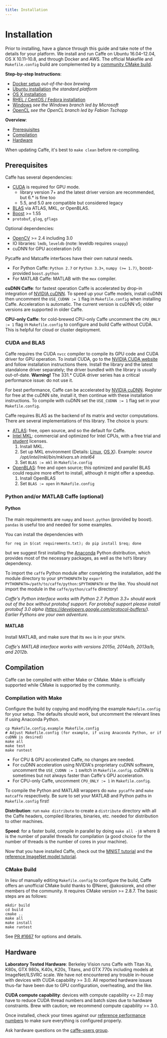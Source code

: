 ```yaml
---
title: Installation
---
```


# Installation

Prior to installing, have a glance through this guide and take note of the details for your platform.
We install and run Caffe on Ubuntu 16.04–12.04, OS X 10.11–10.8, and through Docker and AWS.
The official Makefile and `Makefile.config` build are complemented by a [community CMake build](#cmake-build).

**Step-by-step Instructions**:

- [Docker setup](https://github.com/BVLC/caffe/tree/master/docker) *out-of-the-box brewing*
- [Ubuntu installation](install_apt.html) *the standard platform*
- [OS X installation](install_osx.html)
- [RHEL / CentOS / Fedora installation](install_yum.html)
- [Windows](https://github.com/BVLC/caffe/tree/windows) *see the Windows branch led by Microsoft*
- [OpenCL](https://github.com/BVLC/caffe/tree/opencl) *see the OpenCL branch led by Fabian Tschopp*

**Overview**:

- [Prerequisites](#prerequisites)
- [Compilation](#compilation)
- [Hardware](#hardware)

When updating Caffe, it's best to `make clean` before re-compiling.

## Prerequisites

Caffe has several dependencies:

* [CUDA](https://developer.nvidia.com/cuda-zone) is required for GPU mode.
    * library version 7+ and the latest driver version are recommended, but 6.* is fine too
    * 5.5, and 5.0 are compatible but considered legacy
* [BLAS](http://en.wikipedia.org/wiki/Basic_Linear_Algebra_Subprograms) via ATLAS, MKL, or OpenBLAS.
* [Boost](http://www.boost.org/) >= 1.55
* `protobuf`, `glog`, `gflags`

Optional dependencies:

* [OpenCV](http://opencv.org/) >= 2.4 including 3.0
* IO libraries: `lmdb`, `leveldb` (note: leveldb requires `snappy`)
* cuDNN for GPU acceleration (v5)

Pycaffe and Matcaffe interfaces have their own natural needs.

* For Python Caffe:  `Python 2.7` or `Python 3.3+`, `numpy (>= 1.7)`, boost-provided `boost.python`
* For MATLAB Caffe: MATLAB with the `mex` compiler.

**cuDNN Caffe**: for fastest operation Caffe is accelerated by drop-in integration of [NVIDIA cuDNN](https://developer.nvidia.com/cudnn). To speed up your Caffe models, install cuDNN then uncomment the `USE_CUDNN := 1` flag in `Makefile.config` when installing Caffe. Acceleration is automatic. The current version is cuDNN v5; older versions are supported in older Caffe.

**CPU-only Caffe**: for cold-brewed CPU-only Caffe uncomment the `CPU_ONLY := 1` flag in `Makefile.config` to configure and build Caffe without CUDA. This is helpful for cloud or cluster deployment.

### CUDA and BLAS

Caffe requires the CUDA `nvcc` compiler to compile its GPU code and CUDA driver for GPU operation.
To install CUDA, go to the [NVIDIA CUDA website](https://developer.nvidia.com/cuda-downloads) and follow installation instructions there. Install the library and the latest standalone driver separately; the driver bundled with the library is usually out-of-date. **Warning!** The 331.* CUDA driver series has a critical performance issue: do not use it.

For best performance, Caffe can be accelerated by [NVIDIA cuDNN](https://developer.nvidia.com/cudnn). Register for free at the cuDNN site, install it, then continue with these installation instructions. To compile with cuDNN set the `USE_CUDNN := 1` flag set in your `Makefile.config`.

Caffe requires BLAS as the backend of its matrix and vector computations.
There are several implementations of this library. The choice is yours:

* [ATLAS](http://math-atlas.sourceforge.net/): free, open source, and so the default for Caffe.
* [Intel MKL](http://software.intel.com/en-us/intel-mkl): commercial and optimized for Intel CPUs, with a free trial and [student](http://software.intel.com/en-us/intel-education-offerings) licenses.
    1. Install MKL.
    2. Set up MKL environment (Details: [Linux](https://software.intel.com/en-us/node/528499), [OS X](https://software.intel.com/en-us/node/528659)). Example: *source /opt/intel/mkl/bin/mklvars.sh intel64*
    3. Set `BLAS := mkl` in `Makefile.config`
* [OpenBLAS](http://www.openblas.net/): free and open source; this optimized and parallel BLAS could require more effort to install, although it might offer a speedup.
    1. Install OpenBLAS
    2. Set `BLAS := open` in `Makefile.config`

### Python and/or MATLAB Caffe (optional)

#### Python

The main requirements are `numpy` and `boost.python` (provided by boost). `pandas` is useful too and needed for some examples.

You can install the dependencies with

    for req in $(cat requirements.txt); do pip install $req; done

but we suggest first installing the [Anaconda](https://store.continuum.io/cshop/anaconda/) Python distribution, which provides most of the necessary packages, as well as the `hdf5` library dependency.

To import the `caffe` Python module after completing the installation, add the module directory to your `$PYTHONPATH` by `export PYTHONPATH=/path/to/caffe/python:$PYTHONPATH` or the like. You should not import the module in the `caffe/python/caffe` directory!

*Caffe's Python interface works with Python 2.7. Python 3.3+ should work out of the box without protobuf support. For protobuf support please install protobuf 3.0 alpha (https://developers.google.com/protocol-buffers/). Earlier Pythons are your own adventure.*

#### MATLAB

Install MATLAB, and make sure that its `mex` is in your `$PATH`.

*Caffe's MATLAB interface works with versions 2015a, 2014a/b, 2013a/b, and 2012b.*

## Compilation

Caffe can be compiled with either Make or CMake. Make is officially supported while CMake is supported by the community.

### Compilation with Make

Configure the build by copying and modifying the example `Makefile.config` for your setup. The defaults should work, but uncomment the relevant lines if using Anaconda Python.

    cp Makefile.config.example Makefile.config
    # Adjust Makefile.config (for example, if using Anaconda Python, or if cuDNN is desired)
    make all
    make test
    make runtest

- For CPU & GPU accelerated Caffe, no changes are needed.
- For cuDNN acceleration using NVIDIA's proprietary cuDNN software, uncomment the `USE_CUDNN := 1` switch in `Makefile.config`. cuDNN is sometimes but not always faster than Caffe's GPU acceleration.
- For CPU-only Caffe, uncomment `CPU_ONLY := 1` in `Makefile.config`.

To compile the Python and MATLAB wrappers do `make pycaffe` and `make matcaffe` respectively.
Be sure to set your MATLAB and Python paths in `Makefile.config` first!

**Distribution**: run `make distribute` to create a `distribute` directory with all the Caffe headers, compiled libraries, binaries, etc. needed for distribution to other machines.

**Speed**: for a faster build, compile in parallel by doing `make all -j8` where 8 is the number of parallel threads for compilation (a good choice for the number of threads is the number of cores in your machine).

Now that you have installed Caffe, check out the [MNIST tutorial](gathered/examples/mnist.html) and the [reference ImageNet model tutorial](gathered/examples/imagenet.html).

### CMake Build

In lieu of manually editing `Makefile.config` to configure the build, Caffe offers an unofficial CMake build thanks to @Nerei, @akosiorek, and other members of the community. It requires CMake version >= 2.8.7.
The basic steps are as follows:

    mkdir build
    cd build
    cmake ..
    make all
    make install
    make runtest

See [PR #1667](https://github.com/BVLC/caffe/pull/1667) for options and details.

## Hardware

**Laboratory Tested Hardware**: Berkeley Vision runs Caffe with Titan Xs, K80s, GTX 980s, K40s, K20s, Titans, and GTX 770s including models at ImageNet/ILSVRC scale. We have not encountered any trouble in-house with devices with CUDA capability >= 3.0. All reported hardware issues thus-far have been due to GPU configuration, overheating, and the like.

**CUDA compute capability**: devices with compute capability <= 2.0 may have to reduce CUDA thread numbers and batch sizes due to hardware constraints. Brew with caution; we recommend compute capability >= 3.0.

Once installed, check your times against our [reference performance numbers](performance_hardware.html) to make sure everything is configured properly.

Ask hardware questions on the [caffe-users group](https://groups.google.com/forum/#!forum/caffe-users).
